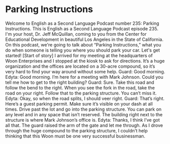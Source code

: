 # Parking Instructions

Welcome to English as a Second Language Podcast number 235: Parking Instructions.  This is English as a Second Language Podcast episode 235.  I'm your host, Dr. Jeff McQuillan, coming to you from the Center for Educational Development in beautiful Los Angeles in the State of California.    On this podcast, we're going to talk about “Parking Instructions,” what you do when someone is telling you where you should park your car.  Let's get started!  [Start of story]  I arrived for my meeting at the headquarters of Woon Enterprises and I stopped at the kiosk to ask for directions.  It’s a huge organization and the offices are located on a 30-acre compound, so it’s very hard to find your way around without some help.    Guard:  Good morning.    Edyta:  Good morning.  I’m here for a meeting with Mark Johnson.  Could you tell me how to get to the right building?  Guard:  Sure.  Take this road and follow the bend to the right.  When you see the fork in the road, take the road on your right.  Follow that to the parking structure.  You can’t miss it.  Edyta:  Okay, so when the road splits, I should veer right.  Guard:  That’s right.  Here’s a guest parking permit.  Make sure it’s visible on your dash at all times.  Drive past the lot and go into the parking structure.  You can park on any level and in any space that isn’t reserved.  The building right next to the structure is where Mark Johnson’s office is.  Edyta:  Thanks, I think I’ve got all that.    The guard raised the arm of the gate and let me through.  As I drove through the huge compound to the parking structure, I couldn’t help thinking that this Woon must be one very successful businessman. 